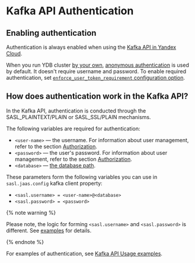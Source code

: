 # Kafka API Authentication

## Enabling authentication

Authentication is always enabled when using the [Kafka API in Yandex Cloud](https://yandex.cloud/docs/data-streams/kafkaapi/auth).

When you run YDB cluster [by your own](../../quickstart.md), [anonymous authentication](../../security/authentication.md#anonymous) is used by default.
It doesn't require username and password.
To enable required authentication, set [`enforce_user_token_requirement` configuration option](../configuration/index.md#auth).

## How does authentication work in the Kafka API?

In the Kafka API, authentication is conducted through the SASL_PLAINTEXT/PLAIN or SASL_SSL/PLAIN mechanisms.

The following variables are required for authentication:

* `<user-name>` — the username. For information about user management, refer to the section [Authorization](../../security/authorization.md#user).
* `<password>` — the user's password. For information about user management, refer to the section [Authorization](../../security/authorization.md#user).
* `<database>` — [the database path](../../concepts/connect#database).

These parameters form the following variables you can use in `sasl.jaas.config` kafka client property:

* `<sasl.username> = <user-name>@<database>`
* `<sasl.password> = <password>`

{% note warning %}

Please note, the logic for forming `<sasl.username>` and `<sasl.password>` is different. See [examples](./examples#authentication-in-cloud-examples) for details.

{% endnote %}

For examples of authentication, see [Kafka API Usage examples](./examples.md).